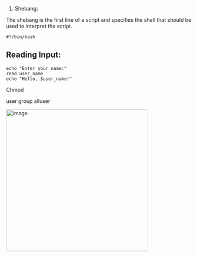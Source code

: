
1. Shebang:

The shebang is the first line of a script and specifies the shell that should be used to interpret the script.

```
#!/bin/bash
```
## Reading Input:

```
echo "Enter your name:"
read user_name
echo "Hello, $user_name!"
```


Chmod

user group alluser

<img width="386" alt="image" src="https://github.com/pythonkid2/DevOps-Practice/assets/100591950/396b5384-b1f9-422c-b59f-19bf7eddad62">

